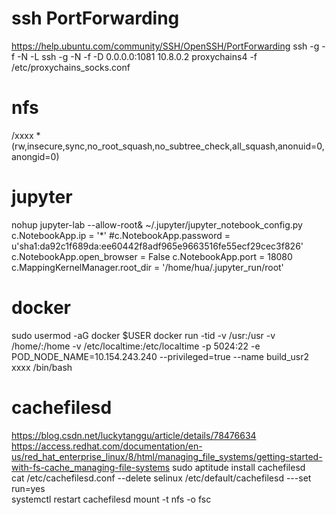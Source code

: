 # ssh PortForwarding
https://help.ubuntu.com/community/SSH/OpenSSH/PortForwarding
ssh -g -f -N -L 
ssh -g -N -f -D 0.0.0.0:1081 10.8.0.2
proxychains4 -f /etc/proxychains_socks.conf 


# nfs
/xxxx  *(rw,insecure,sync,no_root_squash,no_subtree_check,all_squash,anonuid=0,anongid=0)

# jupyter
nohup jupyter-lab --allow-root&
~/.jupyter/jupyter_notebook_config.py
c.NotebookApp.ip = '*'
#c.NotebookApp.password = u'sha1:da92c1f689da:ee60442f8adf965e9663516fe55ecf29cec3f826'
c.NotebookApp.open_browser = False
c.NotebookApp.port = 18080
c.MappingKernelManager.root_dir = '/home/hua/.jupyter_run/root' 

# docker
sudo usermod -aG docker $USER
docker run -tid -v /usr:/usr -v /home/:/home -v /etc/localtime:/etc/localtime  -p 5024:22 -e POD_NODE_NAME=10.154.243.240  --privileged=true --name build_usr2 xxxx /bin/bash

# cachefilesd
https://blog.csdn.net/luckytanggu/article/details/78476634  
https://access.redhat.com/documentation/en-us/red_hat_enterprise_linux/8/html/managing_file_systems/getting-started-with-fs-cache_managing-file-systems 
sudo aptitude  install cachefilesd  
cat /etc/cachefilesd.conf  --delete selinux 
/etc/default/cachefilesd  ---set run=yes  
systemctl restart cachefilesd 
mount -t nfs -o fsc 

